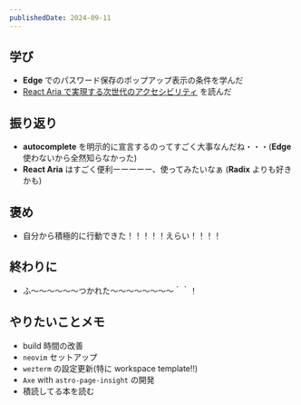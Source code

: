 ```yaml
---
publishedDate: 2024-09-11
---
```


## 学び

- **Edge** でのパスワード保存のポップアップ表示の条件を学んだ
- [React Aria で実現する次世代のアクセシビリティ](https://speakerdeck.com/ryo_manba/react-aria-deshi-xian-suruci-shi-dai-noakusesibiritei) を読んだ

## 振り返り

- **autocomplete** を明示的に宣言するのってすごく大事なんだね・・・(**Edge** 使わないから全然知らなかった)
- **React Aria** はすごく便利ーーーーー、使ってみたいなぁ (**Radix** よりも好きかも)

## 褒め

- 自分から積極的に行動できた！！！！！えらい！！！！

## 終わりに

- ふ〜〜〜〜〜〜つかれた〜〜〜〜〜〜〜〜｀｀！

## やりたいことメモ

- build 時間の改善
- `neovim` セットアップ
- `wezterm` の設定更新(特に workspace template!!)
- `Axe` with `astro-page-insight` の開発
- 積読してる本を読む
